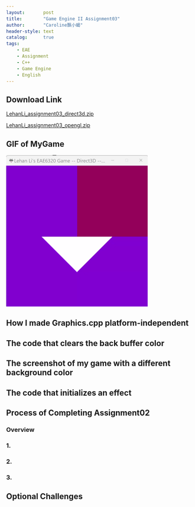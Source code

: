 ```yaml
---
layout:       post
title:        "Game Engine II Assignment03"
author:       "Caroline飘小蝎"
header-style: text
catalog:      true
tags:
    - EAE
    - Assignment
    - C++
    - Game Engine
    - English
---
```


## Download Link

 [LehanLi_assignment03_direct3d.zip](\assets\eae\assignment3\LehanLi_Assignment03_D3D.zip) 

 [LehanLi_assignment03_opengl.zip](\assets\eae\assignment3\LehanLi_Assignment03_OpenGL.zip) 

## GIF of MyGame

<img src="\assets\eae\assignment3\Assignment03.gif" style="zoom:50%;" />

## How I made Graphics.cpp platform-independent



## The code that clears the back buffer color



## The screenshot of my game with a different background color



## The code that initializes an effect



## Process of Completing Assignment02

### Overview



### 1. 



### 2. 



### 3.





## Optional Challenges

